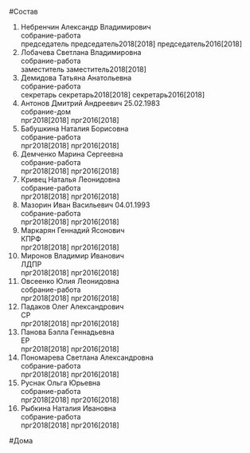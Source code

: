 #Состав  
1. Небренчин Александр Владимирович  
    собрание-работа  
    председатель председатель2018[2018] председатель2016[2018]  
2. Лобачева Светлана Владимировна  
    собрание-работа  
    заместитель заместитель2018[2018]  
3. Демидова Татьяна Анатольевна  
    собрание-работа  
    секретарь секретарь2018[2018] секретарь2016[2018]  
4. Антонов Дмитрий Андреевич 25.02.1983  
    собрание-дом  
    прг2018[2018] прг2016[2018]  
5. Бабушкина Наталия Борисовна  
    собрание-работа  
    прг2018[2018] прг2016[2018]  
6. Демченко Марина Сергеевна  
    собрание-работа  
    прг2018[2018] прг2016[2018]  
7. Кривец Наталья Леонидовна  
    собрание-работа  
    прг2018[2018] прг2016[2018]  
8. Мазорин Иван Васильевич 04.01.1993  
    собрание-работа  
    прг2018[2018] прг2016[2018]  
9. Маркарян Геннадий Ясонович  
    КПРФ  
    прг2018[2018] прг2016[2018]  
10. Миронов Владимир Иванович  
    ЛДПР  
    прг2018[2018] прг2016[2018]  
11. Овсеенко Юлия Леонидовна  
    собрание-работа  
    прг2018[2018] прг2016[2018]  
12. Падаков Олег Александрович  
    СР  
    прг2018[2018] прг2016[2018]  
13. Панова Бэлла Геннадьевна  
    ЕР  
    прг2018[2018] прг2016[2018]  
14. Пономарева Светлана Александровна  
    собрание-работа  
    прг2018[2018] прг2016[2018]  
15. Руснак Ольга Юрьевна  
    собрание-работа  
    прг2018[2018] прг2016[2018]  
16. Рыбкина Наталия Ивановна  
    собрание-работа  
    прг2018[2018] прг2016[2018]  
  
#Дома  
